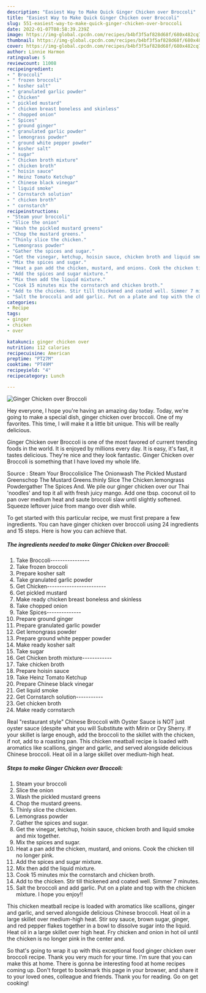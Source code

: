 ```yaml
---
description: "Easiest Way to Make Quick Ginger Chicken over Broccoli"
title: "Easiest Way to Make Quick Ginger Chicken over Broccoli"
slug: 551-easiest-way-to-make-quick-ginger-chicken-over-broccoli
date: 2022-01-07T08:58:39.239Z
image: https://img-global.cpcdn.com/recipes/b4bf3f5af828d68f/680x482cq70/ginger-chicken-over-broccoli-recipe-main-photo.jpg
thumbnail: https://img-global.cpcdn.com/recipes/b4bf3f5af828d68f/680x482cq70/ginger-chicken-over-broccoli-recipe-main-photo.jpg
cover: https://img-global.cpcdn.com/recipes/b4bf3f5af828d68f/680x482cq70/ginger-chicken-over-broccoli-recipe-main-photo.jpg
author: Linnie Harmon
ratingvalue: 5
reviewcount: 11008
recipeingredient:
- " Broccoli"
- " frozen broccoli"
- " kosher salt"
- " granulated garlic powder"
- " Chicken"
- " pickled mustard"
- " chicken breast boneless and skinless"
- " chopped onion"
- " Spices"
- " ground ginger"
- " granulated garlic powder"
- " lemongrass powder"
- " ground white pepper powder"
- " kosher salt"
- " sugar"
- " Chicken broth mixture"
- " chicken broth"
- " hoisin sauce"
- " Heinz Tomato Ketchup"
- " Chinese black vinegar"
- " liquid smoke"
- " Cornstarch solution"
- " chicken broth"
- " cornstarch"
recipeinstructions:
- "Steam your broccoli"
- "Slice the onion"
- "Wash the pickled mustard greens"
- "Chop the mustard greens."
- "Thinly slice the chicken."
- "Lemongrass powder"
- "Gather the spices and sugar."
- "Get the vinegar, ketchup, hoisin sauce, chicken broth and liquid smoke and mix together."
- "Mix the spices and sugar."
- "Heat a pan add the chicken, mustard, and onions. Cook the chicken till no longer pink."
- "Add the spices and sugar mixture."
- "Mix then add the liquid mixture."
- "Cook 15 minutes mix the cornstarch and chicken broth."
- "Add to the chicken. Stir till thickened and coated well. Simmer 7 minutes."
- "Salt the broccoli and add garlic. Put on a plate and top with the chicken mixture. I hope you enjoy!!"
categories:
- Recipe
tags:
- ginger
- chicken
- over

katakunci: ginger chicken over 
nutrition: 112 calories
recipecuisine: American
preptime: "PT27M"
cooktime: "PT49M"
recipeyield: "4"
recipecategory: Lunch

---
```



![Ginger Chicken over Broccoli](https://img-global.cpcdn.com/recipes/b4bf3f5af828d68f/680x482cq70/ginger-chicken-over-broccoli-recipe-main-photo.jpg)

Hey everyone, I hope you're having an amazing day today. Today, we're going to make a special dish, ginger chicken over broccoli. One of my favorites. This time, I will make it a little bit unique. This will be really delicious.

Ginger Chicken over Broccoli is one of the most favored of current trending foods in the world. It is enjoyed by millions every day. It is easy, it's fast, it tastes delicious. They're nice and they look fantastic. Ginger Chicken over Broccoli is something that I have loved my whole life.

Source : Steam Your Broccolislice The Onionwash The Pickled Mustard Greenschop The Mustard Greens.thinly Slice The Chicken.lemongrass Powdergather The Spices And. We pile our ginger chicken over our Thai &#39;noodles&#39; and top it all with fresh juicy mango. Add one tbsp. coconut oil to pan over medium heat and saute broccoli slaw until slightly softened. Squeeze leftover juice from mango over dish while.


To get started with this particular recipe, we must first prepare a few ingredients. You can have ginger chicken over broccoli using 24 ingredients and 15 steps. Here is how you can achieve that.

<!--inarticleads1-->

##### The ingredients needed to make Ginger Chicken over Broccoli:

1. Take  Broccoli----------------
1. Take  frozen broccoli
1. Prepare  kosher salt
1. Take  granulated garlic powder
1. Get  Chicken------------------------
1. Get  pickled mustard
1. Make ready  chicken breast boneless and skinless
1. Take  chopped onion
1. Take  Spices--------------
1. Prepare  ground ginger
1. Prepare  granulated garlic powder
1. Get  lemongrass powder
1. Prepare  ground white pepper powder
1. Make ready  kosher salt
1. Take  sugar
1. Get  Chicken broth mixture------------
1. Take  chicken broth
1. Prepare  hoisin sauce
1. Take  Heinz Tomato Ketchup
1. Prepare  Chinese black vinegar
1. Get  liquid smoke
1. Get  Cornstarch solution-----------
1. Get  chicken broth
1. Make ready  cornstarch


Real &#34;restaurant style&#34; Chinese Broccoli with Oyster Sauce is NOT just oyster sauce (despite what you will Substitute with Mirin or Dry Sherry. If your skillet is large enough, add the broccoli to the skillet with the chicken, if not, add to a roasting pan. This chicken meatball recipe is loaded with aromatics like scallions, ginger and garlic, and served alongside delicious Chinese broccoli. Heat oil in a large skillet over medium-high heat. 

<!--inarticleads2-->

##### Steps to make Ginger Chicken over Broccoli:

1. Steam your broccoli
1. Slice the onion
1. Wash the pickled mustard greens
1. Chop the mustard greens.
1. Thinly slice the chicken.
1. Lemongrass powder
1. Gather the spices and sugar.
1. Get the vinegar, ketchup, hoisin sauce, chicken broth and liquid smoke and mix together.
1. Mix the spices and sugar.
1. Heat a pan add the chicken, mustard, and onions. Cook the chicken till no longer pink.
1. Add the spices and sugar mixture.
1. Mix then add the liquid mixture.
1. Cook 15 minutes mix the cornstarch and chicken broth.
1. Add to the chicken. Stir till thickened and coated well. Simmer 7 minutes.
1. Salt the broccoli and add garlic. Put on a plate and top with the chicken mixture. I hope you enjoy!!


This chicken meatball recipe is loaded with aromatics like scallions, ginger and garlic, and served alongside delicious Chinese broccoli. Heat oil in a large skillet over medium-high heat. Stir soy sauce, brown sugar, ginger, and red pepper flakes together in a bowl to dissolve sugar into the liquid. Heat oil in a large skillet over high heat. Fry chicken and onion in hot oil until the chicken is no longer pink in the center and. 

So that's going to wrap it up with this exceptional food ginger chicken over broccoli recipe. Thank you very much for your time. I'm sure that you can make this at home. There is gonna be interesting food at home recipes coming up. Don't forget to bookmark this page in your browser, and share it to your loved ones, colleague and friends. Thank you for reading. Go on get cooking!
